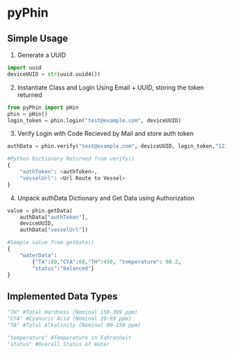 # pyPhin

## Simple Usage
1. Generate a UUID
```python
import uuid 
deviceUUID = str(uuid.uuid4())
```
2. Instantiate Class and Login Using Email + UUID, storing the token returned
```python
from pyPhin import pHin
phin = pHin()
login_token = phin.login("test@example.com", deviceUUID)
```
3. Verify Login with Code Recieved by Mail and store auth token
```python
authData = phin.verify("test@example.com", deviceUUID, login_token,"123456")
```

```python
#Python Dictionary Returned from verify()
{
	"authToken": <authToken>, 
	"vesselUrl": <Url Route to Vessel>
}
```

4. Unpack authData Dictionary and Get Data using Authorization
```python
value = phin.getData(
	authData["authToken"],
	deviceUUID,
	authData["vesselUrl"])
```
```python
#Sample value from getData()
{
	"waterData":
		{"TA":80,"CYA":60,"TH":450, "temperature": 80.2,
		"status":"balanced"}
}
```


## Implemented Data Types

```python
"TH" #Total Hardness (Nominal 150-399 ppm)
"CYA" #Cyanuric Acid (Nominal 20-99 ppm)
"TA" #Total Alkalinity (Nominal 80-150 ppm)

"temperature" #Temperature in Fahrenheit
"status" #Overall Status of Water
``` 
